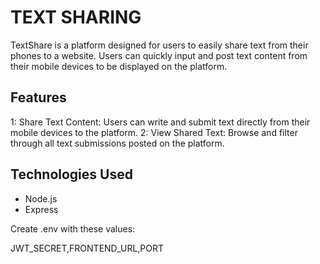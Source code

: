 # TEXT SHARING
TextShare is a platform designed for users to easily share text from their phones to a website. Users can quickly input and post text content from their mobile devices to be displayed on the platform.


## Features

1: Share Text Content: Users can write and submit text directly from their mobile devices to the platform.
2: View Shared Text: Browse and filter through all text submissions posted on the platform.

## Technologies Used

* Node.js 
* Express

Create .env with these values:

JWT_SECRET,FRONTEND_URL,PORT




